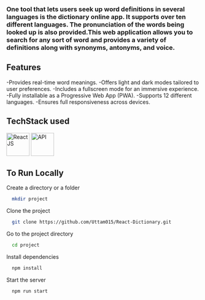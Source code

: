 <h3>One tool that lets users seek up word definitions in several languages is the dictionary online app. It supports over ten different languages. The pronunciation of the words being looked up is also provided.This web application allows you to search for any sort of word and provides a variety of definitions along with synonyms, antonyms, and voice.</h3>



## Features

-Provides real-time word meanings.
-Offers light and dark modes tailored to user preferences.
-Includes a fullscreen mode for an immersive experience.
-Fully installable as a Progressive Web App (PWA).
-Supports 12 different languages.
-Ensures full responsiveness across devices.

## TechStack used
<p>

<img title="React JS" width="60" src="https://cdn4.iconfinder.com/data/icons/logos-3/600/React.js_logo-128.png" />
<img title="API" width="60" src="https://cutt.ly/zRgpYnW">

</p>


## To Run Locally

Create a directory or a folder
```bash
  mkdir project
```

Clone the project

```bash
  git clone https://github.com/Uttam015/React-Dictionary.git
```

Go to the project directory

```bash
  cd project
```

Install dependencies

```bash
  npm install
```

Start the server

```bash
  npm run start
```
